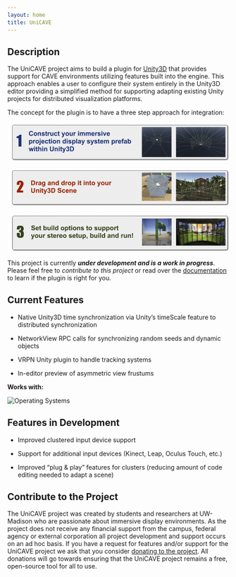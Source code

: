 ```yaml
---
layout: home
title: UniCAVE
---
```


## Description

The UniCAVE project aims to build a plugin for [Unity3D](https://unity3d.com) that provides support for CAVE environments utilizing features built into the engine. This approach enables a user to configure their system entirely in the Unity3D editor providing a simplified method for supporting adapting existing Unity projects for distributed visualization platforms.

The concept for the plugin is to have a three step approach for integration:

![Step 1](images/step1.png "Step 1")

![Step 2](images/step2.png "Step 2")

![Step 3](images/step3.png "Step 3")

This project is currently **_under development and is a work in progress_**.  Please feel free to _contribute to this project_ or read over the [documentation](https://github.com/widVE/UniCAVE/wiki) to learn if the plugin is right for you.


## Current Features

- Native Unity3D time synchronization via Unity’s timeScale feature to distributed synchronization

- NetworkView RPC calls for synchronizing random seeds and dynamic objects

- VRPN Unity plugin to handle tracking systems

* In-editor preview of asymmetric view frustums

**Works with:**

![Operating Systems](/images/operating-systems.png "Operating systems")


## Features in Development

- Improved clustered input device support

- Support for additional input devices (Kinect, Leap, Oculus Touch, etc.)

- Improved “plug & play” features for clusters (reducing amount of code editing needed to adapt a scene)


## Contribute to the Project

The UniCAVE project was created by students and researchers at UW-Madison who are passionate about immersive display environments. As the project does not receive any financial support from the campus, federal agency or external corporation all project development and support occurs on an ad hoc basis. If you have a request for features and/or support for the UniCAVE project we ask that you consider [donating to the project](https://secure.supportuw.org/give/?id=ac987d37-46b8-46f5-b2ae-71bba33ead5f). All donations will go towards ensuring that the UniCAVE project remains a free, open-source tool for all to use.